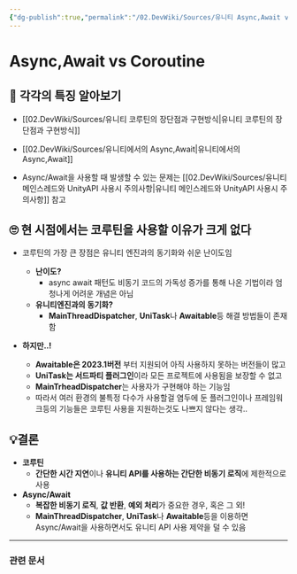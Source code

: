 ```yaml
---
{"dg-publish":true,"permalink":"/02.DevWiki/Sources/유니티 Async,Await vs 코루틴/"}
---
```



# Async,Await vs Coroutine

## 🔎 각각의 특징 알아보기

* [[02.DevWiki/Sources/유니티 코루틴의 장단점과 구현방식\|유니티 코루틴의 장단점과 구현방식]]
* [[02.DevWiki/Sources/유니티에서의 Async,Await\|유니티에서의 Async,Await]]

* Async/Await을 사용할 때 발생할 수 있는 문제는 [[02.DevWiki/Sources/유니티 메인스레드와 UnityAPI 사용시 주의사항\|유니티 메인스레드와 UnityAPI 사용시 주의사항]] 참고

## 🙄 현 시점에서는 코루틴을 사용할 이유가 크게 없다

* 코루틴의 가장 큰 장점은 유니티 엔진과의 동기화와 쉬운 난이도임
	* **난이도?**
		* async await 패턴도 비동기 코드의 가독성 증가를 통해 나온 기법이라 엄청나게 어려운 개념은 아님
	* **유니티엔진과의 동기화?**
		* **MainThreadDispatcher**, **UniTask**나 **Awaitable**등 해결 방법들이 존재함

* **하지만..!**
	* **Awaitable은 2023.1버전** 부터 지원되어 아직 사용하지 못하는 버전들이 많고
	* **UniTask는 서드파티 플러그인**이라 모든 프로젝트에 사용됨을 보장할 수 없고
	* **MainTrheadDispatcher**는 사용자가 구현해야 하는 기능임
	* 따라서 여러 환경의 불특정 다수가 사용할걸 염두에 둔 플러그인이나 프레임워크등의 기능들은 코루틴 사용을 지원하는것도 나쁘지 않다는 생각..

## 💡결론

- **코루틴**
	- **간단한 시간 지연**이나 **유니티 API를 사용하는 간단한 비동기 로직**에 제한적으로 사용
- **Async/Await**
	- **복잡한 비동기 로직**, **값 반환**, **예외 처리**가 중요한 경우, 혹은 그 외!
	- **MainThreadDispatcher**, **UniTask**나 **Awaitable**등을 이용하면 Async/Await을 사용하면서도 유니티 API 사용 제약을 덜 수 있음

---
### 관련 문서
